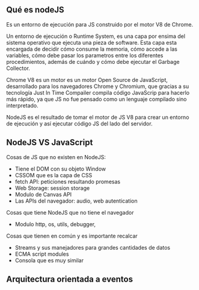 ## Qué es nodeJS
Es un entorno de ejecución para JS construido por el motor V8 de Chrome.

Un entorno de ejecución o Runtime System, es una capa por ensima del sistema operativo que ejecuta una pieza de software. Esta capa esta encargada de decidir cómo consume la memoria, cómo accede a las variables, cómo debe pasar los parametros entre los diferentes procedimientos, además de cuándo y cómo debe ejecutar el Garbage Collector.

Chrome V8 es un motor es un motor Open Source de JavaScript, desarrollado para los navegadores Chrome y Chromium, que gracias a su tecnología Just In Time Compailer compila código JavaScrip para hacerlo más rápido, ya que JS no fue pensado como un lenguaje compilado sino interpretado.

NodeJS es el resultado de tomar el motor de JS V8 para crear un entorno de ejecución y así ejecutar código JS del lado del servidor.

## NodeJS VS JavaScript
Cosas de JS que no existen en NodeJS:
- Tiene el DOM con su objeto Window
- CSSOM que es la capa de CSS
- fetch API: peticiones resultando promesas
- Web Storage: session storage
- Modulo de Canvas API
- Las APIs del navegador: audio, web autentication

Cosas que tiene NodeJS que no tiene el navegador
- Modulo http, os, utils, debugger, 

Cosas que tienen en común y es importante recalcar
- Streams y sus manejadores para grandes cantidades de datos
- ECMA script modules
- Consola que es muy similar

## Arquitectura orientada a eventos